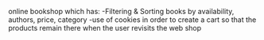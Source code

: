 
online bookshop which has:
-Filtering & Sorting books by availability, authors, price, category
-use of cookies in order to create a cart so that the products remain there when the user revisits the web shop
